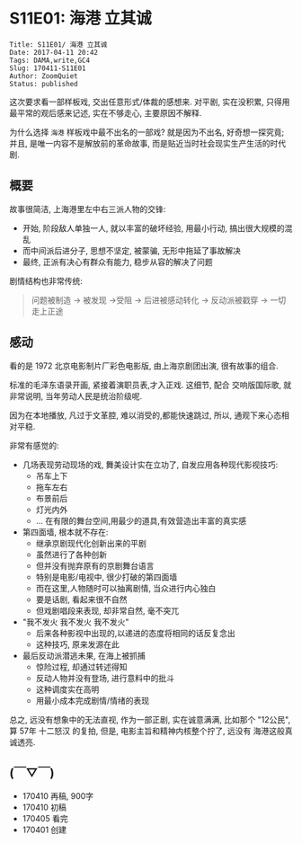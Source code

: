 # S11E01: 海港 立其诚

    Title: S11E01/ 海港 立其诚
    Date: 2017-04-11 20:42
    Tags: DAMA,write,GC4
    Slug: 170411-S11E01
    Author: ZoomQuiet
    Status: published



这次要求看一部样板戏, 交出任意形式/体裁的感想来.
对平剧, 实在没积累, 只得用最平常的观后感来记述,
实在不够走心, 主要原因不解释.

为什么选择 `海港` 样板戏中最不出名的一部戏?
就是因为不出名, 好奇想一探究竟;
并且, 是唯一内容不是解放前的革命故事,
而是贴近当时社会现实生产生活的时代剧.

## 概要
故事很简洁, 上海港里左中右三派人物的交锋:

- 开始, 阶段敌人单独一人, 就以丰富的破坏经验, 用最小行动, 搞出很大规模的混乱
- 而中间派后进分子, 思想不坚定, 被蒙骗, 无形中拖延了事故解决
- 最终, 正派有决心有群众有能力, 稳步从容的解决了问题

剧情结构也非常传统:

> 问题被制造 -\> 被发现 -\>受阻 -\> 后进被感动转化 -\> 反动派被戳穿 -\> 一切走上正途

## 感动
看的是 1972 北京电影制片厂彩色电影版,
由上海京剧团出演, 很有故事的组合.

标准的毛泽东语录开画, 
紧接着演职员表,才入正戏.
这细节, 配合 交响版国际歌,
就非常说明, 当年劳动人民是统治阶级呢.

因为在本地播放, 凡过于文革腔, 难以消受的,都能快速跳过, 
所以, 通观下来心态相对平稳.

非常有感觉的:

- 几场表现劳动现场的戏, 舞美设计实在立功了, 自发应用各种现代影视技巧:
    - 吊车上下
    - 拖车左右
    - 布景前后
    - 灯光内外
    - … 在有限的舞台空间,用最少的道具,有效营造出丰富的真实感
- 第四面墙, 根本就不存在:
    - 继承京剧现代化创新出来的平剧
    - 虽然进行了各种创新
    - 但并没有抛弃原有的京剧舞台语言
    - 特别是电影/电视中, 很少打破的第四面墙
    - 而在这里,人物随时可以抽离剧情, 当众进行内心独白
    - 要是话剧, 看起来很不自然
    - 但戏剧唱段来表现, 却非常自然, 毫不突兀
- "我不发火 我不发火 我不发火"
    - 后来各种影视中出现的,以递进的态度将相同的话反复念出
    - 这种技巧, 原来发源在此
- 最后反动派潜逃未果, 在海上被抓捕
    - 惊险过程, 却通过转述得知
    - 反动人物并没有登场, 进行意料中的批斗
    - 这种调度实在高明
    - 用最小成本完成剧情/情绪的表现

总之, 远没有想象中的无法直视, 
作为一部正剧, 实在诚意满满,
比如那个 "12公民", 算 57年 十二怒汉 的复拍,
但是, 电影主旨和精神内核整个拧了,
远没有 海港这般真诚透亮.


## (￣▽￣)

- 170410 再稿, 900字
- 170410 初稿
- 170405 看完
- 170401 创建

